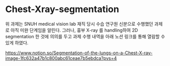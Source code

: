 # Chest-Xray-segmentation
위 과제는 SNUH medical vision lab 재직 당시 수습 연구원 신분으로 수행했던 과제로 아직 미완 단계임을 알린다.
그러나, 흉부 X-ray 를 handling하여 2D segmentation 한 것에 의의를 두고 과제 수행 내역을 아래 노션 링크를 통해 열람할 수 있게 하였다.

https://www.notion.so/Segmentation-of-the-lungs-on-a-Chest-X-ray-image-1fc632a47b1c800abc61ceae7b5ebdca?pvs=4
